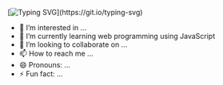 [![Typing SVG](https://readme-typing-svg.herokuapp.com?font=Arial&letterSpacing=0.2rem&pause=1000&color=753176&width=435&lines=Suchst+du+nach+Security+Eng+%3F;Dann+bist+du+hier+richtig...)](https://git.io/typing-svg)

- 👀 I’m interested in ...
- 🌱 I’m currently learning web programming using JavaScript
- 💞️ I’m looking to collaborate on ...
- 📫 How to reach me ...
- 😄 Pronouns: ...
- ⚡ Fun fact: ...

<!---
michalroziel/michalroziel is a ✨ special ✨ repository because its `README.md` (this file) appears on your GitHub profile.
You can click the Preview link to take a look at your changes.
--->
